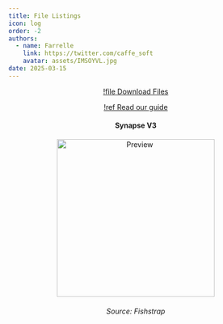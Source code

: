 ```yaml
---
title: File Listings
icon: log
order: -2
authors:
  - name: Farrelle
    link: https://twitter.com/caffe_soft
    avatar: assets/IMSOYVL.jpg
date: 2025-03-15
---
```


<div align="center">

[!file Download Files](https://github.com/fastdotspace/mods/archive/refs/heads/main.zip)

[!ref Read our guide](/mods/help.md)

<div align="center">

#### Synapse V3

<img src="https://raw.githubusercontent.com/fastdotspace/mods/refs/heads/main/assets/Synapse/image.png" width="312" alt="Preview">

###### Source: Fishstrap

</div>

